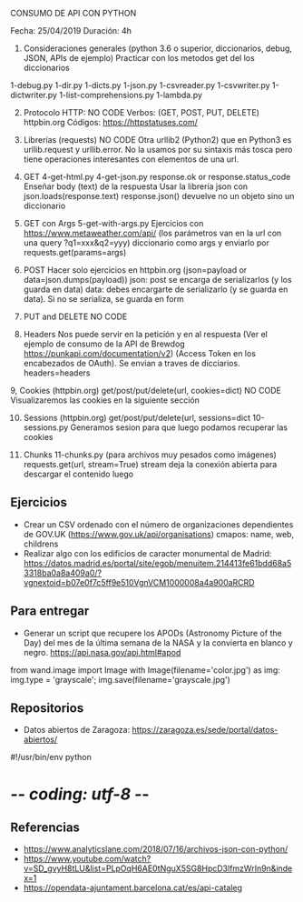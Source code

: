 CONSUMO DE API CON PYTHON

Fecha: 25/04/2019
Duración: 4h

1. Consideraciones generales (python 3.6 o superior, diccionarios, debug, JSON, APIs de ejemplo) Practicar con los metodos get del los diccionarios

1-debug.py
1-dir.py
1-dicts.py
1-json.py
1-csvreader.py
1-csvwriter.py
1-dictwriter.py
1-list-comprehensions.py
1-lambda.py


2. Protocolo HTTP:
NO CODE
Verbos: (GET, POST, PUT, DELETE) httpbin.org
Códigos: https://httpstatuses.com/


3. Librerías (requests)
NO CODE
Otra urllib2 (Python2) que en Python3 es urllib.request y urllib.error. No la usamos por su sintaxis más tosca pero tiene operaciones interesantes con elementos de una url.


4. GET
4-get-html.py
4-get-json.py
response.ok or response.status_code
Enseñar body (text) de la respuesta
Usar la librería json con json.loads(response.text)
response.json() devuelve no un objeto sino un diccionario


5. GET con Args
5-get-with-args.py
Ejercicios con https://www.metaweather.com/api/
(los parámetros van en la url con una query ?q1=xxx&q2=yyy)
diccionario como args y enviarlo por requests.get(params=args)

6. POST
Hacer solo ejercicios en httpbin.org
(json=payload or data=json.dumps(payload))
json: post se encarga de serializarlos (y los guarda en data)
data: debes encargarte de serializarlo (y se guarda en data). Si no se serializa, se guarda en form


7. PUT and DELETE
NO CODE


8. Headers
Nos puede servir en la petición y en al respuesta
(Ver el ejemplo de consumo de la API de Brewdog https://punkapi.com/documentation/v2)
(Access Token en los encabezados de OAuth). Se envian a traves de dicciarios. headers=headers


9, Cookies (httpbin.org) get/post/put/delete(url, cookies=dict)
NO CODE
Visualizaremos las cookies en la siguiente sección


10. Sessions (httpbin.org) get/post/put/delete(url, sessions=dict
10-sessions.py
Generamos sesion para que luego podamos recuperar las cookies


11. Chunks
11-chunks.py
(para archivos muy pesados como imágenes) requests.get(url, stream=True) stream deja la conexión abierta para descargar el contenido luego


## Ejercicios
* Crear un CSV ordenado con el número de organizaciones dependientes de GOV.UK (https://www.gov.uk/api/organisations)
cmapos: name, web, childrens
* Realizar algo con los edificios de caracter monumental de Madrid: https://datos.madrid.es/portal/site/egob/menuitem.214413fe61bdd68a53318ba0a8a409a0/?vgnextoid=b07e0f7c5ff9e510VgnVCM1000008a4a900aRCRD


## Para entregar
* Generar un script que recupere los APODs (Astronomy Picture of the Day) del mes de la última semana de la NASA y la convierta en blanco y negro.
https://api.nasa.gov/api.html#apod

from wand.image import Image
with Image(filename='color.jpg') as img:
    img.type = 'grayscale';
    img.save(filename='grayscale.jpg')


## Repositorios
* Datos abiertos de Zaragoza: https://zaragoza.es/sede/portal/datos-abiertos/



#!/usr/bin/env python
# -*- coding: utf-8 -*-

## Referencias

* https://www.analyticslane.com/2018/07/16/archivos-json-con-python/
* https://www.youtube.com/watch?v=SD_gvyH8tLU&list=PLpOqH6AE0tNguX5SG8HpcD3lfmzWrIn9n&index=1
* https://opendata-ajuntament.barcelona.cat/es/api-cataleg
